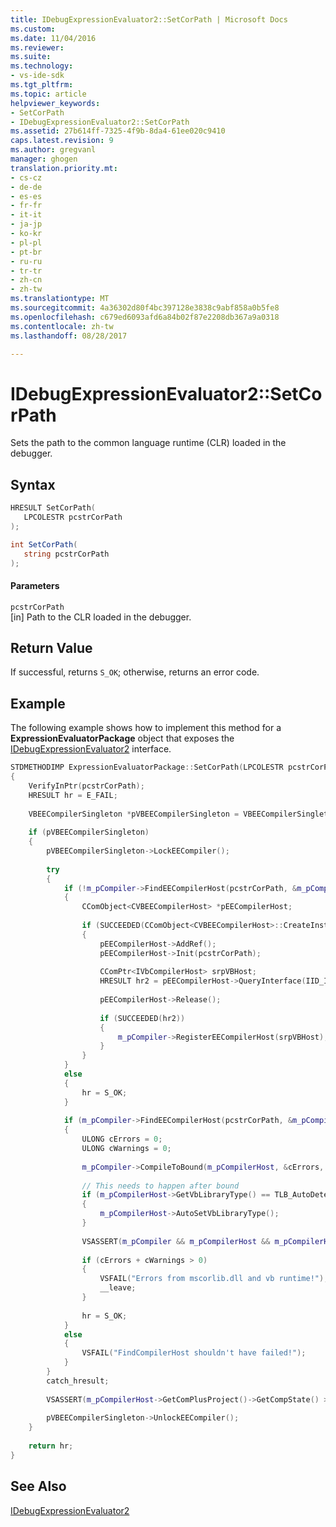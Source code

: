 ```yaml
---
title: IDebugExpressionEvaluator2::SetCorPath | Microsoft Docs
ms.custom: 
ms.date: 11/04/2016
ms.reviewer: 
ms.suite: 
ms.technology:
- vs-ide-sdk
ms.tgt_pltfrm: 
ms.topic: article
helpviewer_keywords:
- SetCorPath
- IDebugExpressionEvaluator2::SetCorPath
ms.assetid: 27b614ff-7325-4f9b-8da4-61ee020c9410
caps.latest.revision: 9
ms.author: gregvanl
manager: ghogen
translation.priority.mt:
- cs-cz
- de-de
- es-es
- fr-fr
- it-it
- ja-jp
- ko-kr
- pl-pl
- pt-br
- ru-ru
- tr-tr
- zh-cn
- zh-tw
ms.translationtype: MT
ms.sourcegitcommit: 4a36302d80f4bc397128e3838c9abf858a0b5fe8
ms.openlocfilehash: c679ed6093afd6a84b02f87e2208db367a9a0318
ms.contentlocale: zh-tw
ms.lasthandoff: 08/28/2017

---
```

# <a name="idebugexpressionevaluator2setcorpath"></a>IDebugExpressionEvaluator2::SetCorPath
Sets the path to the common language runtime (CLR) loaded in the debugger.  
  
## <a name="syntax"></a>Syntax  
  
```cpp  
HRESULT SetCorPath(  
   LPCOLESTR pcstrCorPath  
);  
```  
  
```csharp  
int SetCorPath(  
   string pcstrCorPath  
);  
```  
  
#### <a name="parameters"></a>Parameters  
 `pcstrCorPath`  
 [in] Path to the CLR loaded in the debugger.  
  
## <a name="return-value"></a>Return Value  
 If successful, returns `S_OK`; otherwise, returns an error code.  
  
## <a name="example"></a>Example  
 The following example shows how to implement this method for a **ExpressionEvaluatorPackage** object that exposes the [IDebugExpressionEvaluator2](../../../extensibility/debugger/reference/idebugexpressionevaluator2.md) interface.  
  
```cpp  
STDMETHODIMP ExpressionEvaluatorPackage::SetCorPath(LPCOLESTR pcstrCorPath)  
{  
    VerifyInPtr(pcstrCorPath);  
    HRESULT hr = E_FAIL;  
  
    VBEECompilerSingleton *pVBEECompilerSingleton = VBEECompilerSingleton::Instance();  
  
    if (pVBEECompilerSingleton)  
    {  
        pVBEECompilerSingleton->LockEECompiler();  
  
        try  
        {  
            if (!m_pCompiler->FindEECompilerHost(pcstrCorPath, &m_pCompilerHost))  
            {  
                CComObject<CVBEECompilerHost> *pEECompilerHost;  
  
                if (SUCCEEDED(CComObject<CVBEECompilerHost>::CreateInstance(&pEECompilerHost)))  
                {  
                    pEECompilerHost->AddRef();  
                    pEECompilerHost->Init(pcstrCorPath);  
  
                    CComPtr<IVbCompilerHost> srpVBHost;  
                    HRESULT hr2 = pEECompilerHost->QueryInterface(IID_IVbCompilerHost, (void **)&srpVBHost);  
  
                    pEECompilerHost->Release();  
  
                    if (SUCCEEDED(hr2))  
                    {  
                        m_pCompiler->RegisterEECompilerHost(srpVBHost);  
                    }  
                }  
            }  
            else  
            {  
                hr = S_OK;  
            }  
  
            if (m_pCompiler->FindEECompilerHost(pcstrCorPath, &m_pCompilerHost))  
            {  
                ULONG cErrors = 0;  
                ULONG cWarnings = 0;  
  
                m_pCompiler->CompileToBound(m_pCompilerHost, &cErrors, &cWarnings, NULL);  
  
                // This needs to happen after bound  
                if (m_pCompilerHost->GetVbLibraryType() == TLB_AutoDetect)  
                {  
                    m_pCompilerHost->AutoSetVbLibraryType();  
                }  
  
                VSASSERT(m_pCompiler && m_pCompilerHost && m_pCompilerHost->GetIntrinsicSymbol(t_i4) != NULL, "Invalid state");  
  
                if (cErrors + cWarnings > 0)  
                {  
                    VSFAIL("Errors from mscorlib.dll and vb runtime!");                 
                    __leave;  
                }  
  
                hr = S_OK;  
            }  
            else  
            {  
                VSFAIL("FindCompilerHost shouldn't have failed!");  
            }  
        }  
        catch_hresult;  
  
        VSASSERT(m_pCompilerHost->GetComPlusProject()->GetCompState() >= CS_Bound, "Debugger mscorlib not in bound state");  
  
        pVBEECompilerSingleton->UnlockEECompiler();  
    }  
  
    return hr;  
}  
```  
  
## <a name="see-also"></a>See Also  
 [IDebugExpressionEvaluator2](../../../extensibility/debugger/reference/idebugexpressionevaluator2.md)
